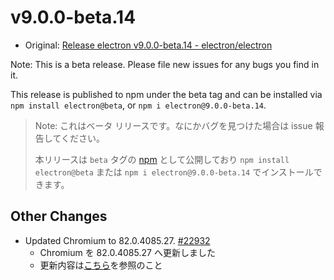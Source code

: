 # v9.0.0-beta.14

- Original: [Release electron v9.0.0-beta.14 - electron/electron](https://github.com/electron/electron/releases/tag/v9.0.0-beta.14)

Note: This is a beta release. Please file new issues for any bugs you find in it.

This release is published to npm under the beta tag and can be installed via `npm install electron@beta`, or `npm i electron@9.0.0-beta.14`.

> Note: これはベータ リリースです。なにかバグを見つけた場合は issue 報告してください。
>
> 本リリースは `beta` タグの [npm](https://www.npmjs.com/package/electron) として公開しており `npm install electron@beta` または `npm i electron@9.0.0-beta.14` でインストールできます。

## Other Changes

- Updated Chromium to 82.0.4085.27. [#22932](https://github.com/electron/electron/pull/22932)
  - Chromium を 82.0.4085.27 へ更新しました
  - 更新内容は[こちら](https://chromium.googlesource.com/chromium/src/+log/82.0.4085.14..82.0.4085.27?n=10000&pretty=fuller)を参照のこと
